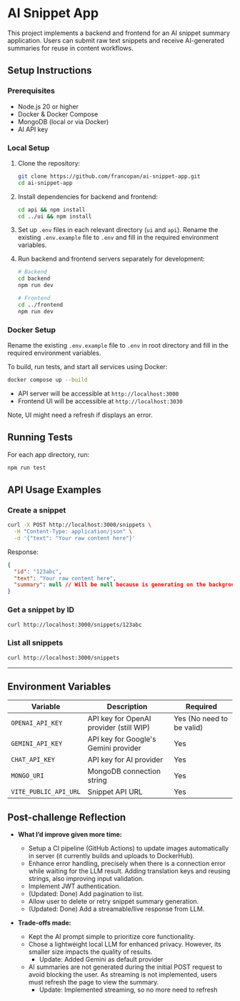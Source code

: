 # AI Snippet App

This project implements a backend and frontend for an AI snippet summary application. Users can submit raw text snippets and receive AI-generated summaries for reuse in content workflows.

## Setup Instructions

### Prerequisites

- Node.js 20 or higher  
- Docker & Docker Compose  
- MongoDB (local or via Docker)  
- AI API key 
### Local Setup

1. Clone the repository:

   ```bash
   git clone https://github.com/francopan/ai-snippet-app.git
   cd ai-snippet-app
   ```

2. Install dependencies for backend and frontend:

   ```bash
   cd api && npm install
   cd ../ui && npm install
   ```

3. Set up `.env` files in each relevant directory (`ui` and `api`). Rename the existing `.env.example` file to `.env` and fill in the required environment variables.

4. Run backend and frontend servers separately for development:

   ```bash
   # Backend
   cd backend
   npm run dev

   # Frontend
   cd ../frontend
   npm run dev
   ```

### Docker Setup

Rename the existing `.env.example` file to `.env` in root directory and fill in the required environment variables.

To build, run tests, and start all services using Docker:

```bash
docker compose up --build
```

- API server will be accessible at `http://localhost:3000`  
- Frontend UI will be accessible at `http://localhost:3030`  


Note, UI might need a refresh if displays an error.

## Running Tests

For each app directory, run:

```bash
npm run test
```


## API Usage Examples

### Create a snippet

```bash
curl -X POST http://localhost:3000/snippets \
  -H "Content-Type: application/json" \
  -d '{"text": "Your raw content here"}'
```

Response:

```json
{
  "id": "123abc",
  "text": "Your raw content here",
  "summary": null // Will be null because is generating on the background
}
```

### Get a snippet by ID

```bash
curl http://localhost:3000/snippets/123abc
```

### List all snippets

```bash
curl http://localhost:3000/snippets
```

---

## Environment Variables

| Variable               | Description                                  | Required |
|------------------------|----------------------------------------------|----------|
| `OPENAI_API_KEY`       | API key for OpenAI provider (still WIP)      | Yes (No need to be valid)      |
| `GEMINI_API_KEY`       | API key for Google's Gemini provider         | Yes      |
| `CHAT_API_KEY`         | API key for AI provider                      | Yes      |
| `MONGO_URI`            | MongoDB connection string                    | Yes      |
| `VITE_PUBLIC_API_URL`  | Snippet API URL                              | Yes      |

## Post-challenge Reflection

- **What I’d improve given more time:**  
  - Setup a CI pipeline (GitHub Actions) to update images automatically in server (it currently builds and uploads to DockerHub).  
  - Enhance error handling, precisely when there is a connection error while waiting for the LLM result. Adding translation keys and reusing strings, also improving input validation.  
  - Implement JWT authentication.
  - (Updated: Done) Add pagination to list.
  - Allow user to delete or retry snippet summary generation.
  - (Updated: Done) Add a streamable/live response from LLM.

- **Trade-offs made:**  
  - Kept the AI prompt simple to prioritize core functionality.
  - Chose a lightweight local LLM for enhanced privacy. However, its smaller size impacts the quality of results.
      - Update: Added Gemini as default provider
  - AI summaries are not generated during the initial POST request to avoid blocking the user. As streaming is not implemented, users must refresh the page to view the summary.
      - Update: Implemented streaming, so no more need to refresh


